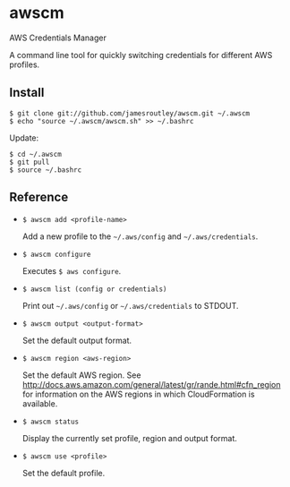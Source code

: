 # awscm

AWS Credentials Manager

A command line tool for quickly switching credentials for different AWS profiles.

## Install

    $ git clone git://github.com/jamesroutley/awscm.git ~/.awscm
    $ echo "source ~/.awscm/awscm.sh" >> ~/.bashrc

Update:

    $ cd ~/.awscm
    $ git pull
    $ source ~/.bashrc

## Reference

- `$ awscm add <profile-name>`

  Add a new profile to the `~/.aws/config` and `~/.aws/credentials`.

- `$ awscm configure`

  Executes `$ aws configure`.

- `$ awscm list (config or credentials)`

  Print out `~/.aws/config` or `~/.aws/credentials` to STDOUT.

- `$ awscm output <output-format>`

  Set the default output format.

- `$ awscm region <aws-region>`

  Set the default AWS region. See  <http://docs.aws.amazon.com/general/latest/gr/rande.html#cfn_region> for information on the AWS regions in which CloudFormation is available.

- `$ awscm status`

  Display the currently set profile, region and output format.

- `$ awscm use <profile>`

  Set the default profile.

